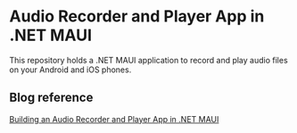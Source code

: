 # Audio Recorder and Player App in .NET MAUI
This repository holds a .NET MAUI application to record and play audio files on your Android and iOS phones.

## Blog reference
[Building an Audio Recorder and Player App in .NET MAUI](https://www.syncfusion.com/blogs/post/building-an-audio-recorder-and-player-app-in-net-maui.aspx)
